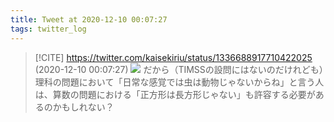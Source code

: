 ```yaml
---
title: Tweet at 2020-12-10 00:07:27
tags: twitter_log
---
```


> [!CITE] https://twitter.com/kaisekiriu/status/1336688917710422025 (2020-12-10 00:07:27)
> ![](https://twitter.com/kaisekiriu/status/1336688917710422025)
> だから（TIMSSの設問にはないのだけれども）理科の問題において「日常な感覚では虫は動物じゃないからね」と言う人は、算数の問題における「正方形は長方形じゃない」も許容する必要があるのかもしれない？
